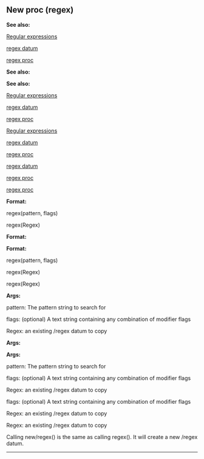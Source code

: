 

 New proc (regex)
------------------




**See also:** 


[Regular expressions](#/{notes}/regex) 

[regex datum](#/regex) 

[regex proc](#/proc/regex) 





**See also:** 

**See also:**

[Regular expressions](#/{notes}/regex) 

[regex datum](#/regex) 

[regex proc](#/proc/regex) 



[Regular expressions](#/{notes}/regex)

[regex datum](#/regex) 

[regex proc](#/proc/regex) 


[regex datum](#/regex)

[regex proc](#/proc/regex) 

[regex proc](#/proc/regex)


**Format:** 


 regex(pattern, flags)
 
 regex(Regex)
 



**Format:** 

**Format:**

 regex(pattern, flags)
 
 regex(Regex)
 


 regex(Regex)



**Args:** 


 pattern: The pattern string to search for
 
 flags: (optional) A text string containing any combination of modifier flags
 
 Regex: an existing /regex datum to copy
 




**Args:** 

**Args:**

 pattern: The pattern string to search for
 
 flags: (optional) A text string containing any combination of modifier flags
 
 Regex: an existing /regex datum to copy
 



 flags: (optional) A text string containing any combination of modifier flags
 
 Regex: an existing /regex datum to copy
 


 Regex: an existing /regex datum to copy


 Calling new/regex() is the same as calling regex(). It will create a new
/regex datum.





---


